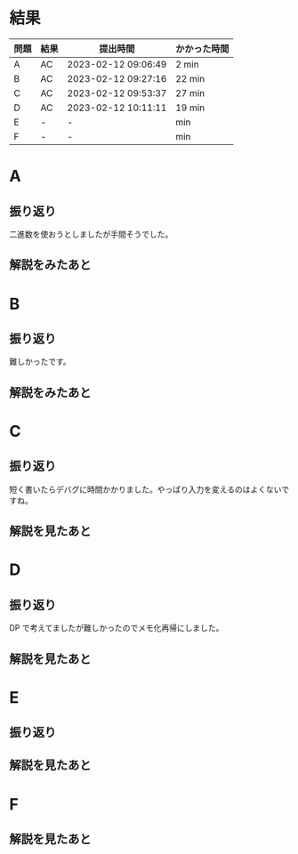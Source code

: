 # 結果

| 問題 | 結果 | 提出時間            | かかった時間 |
|------|------|---------------------|--------------|
| A    | AC   | 2023-02-12 09:06:49 | 2 min        |
| B    | AC   | 2023-02-12 09:27:16 | 22 min       |
| C    | AC   | 2023-02-12 09:53:37 | 27 min       |
| D    | AC   | 2023-02-12 10:11:11 | 19 min       |
| E    | -    | -                   |     min      |
| F    | -    | -                   |     min      |

# A

## 振り返り

二進数を使おうとしましたが手間そうでした。

## 解説をみたあと

# B

## 振り返り

難しかったです。

## 解説をみたあと

# C

## 振り返り

短く書いたらデバグに時間かかりました。やっぱり入力を変えるのはよくないですね。

## 解説を見たあと

# D

## 振り返り

DP で考えてましたが難しかったのでメモ化再帰にしました。

## 解説を見たあと

# E

## 振り返り

## 解説を見たあと

# F

## 解説を見たあと
